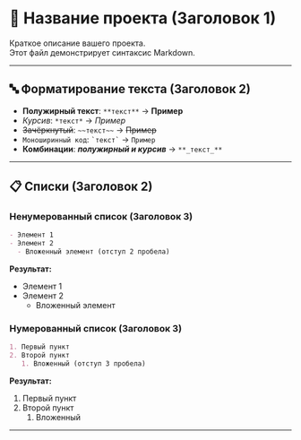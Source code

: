 # 📌 Название проекта (Заголовок 1)

Краткое описание вашего проекта.  
Этот файл демонстрирует синтаксис Markdown.

---

## 🔤 Форматирование текста (Заголовок 2)
- **Полужирный текст**: `**текст**` → **Пример**  
- *Курсив*: `*текст*` → *Пример*  
- ~~Зачёркнутый~~: `~~текст~~` → ~~Пример~~  
- `Моноширинный код`: ``` `текст` ``` → `Пример`  
- **Комбинации**: **_полужирный и курсив_** → `**_текст_**`

---

## 📋 Списки (Заголовок 2)

### Ненумерованный список (Заголовок 3)
```markdown
- Элемент 1
- Элемент 2
  - Вложенный элемент (отступ 2 пробела)
```
**Результат:**  
- Элемент 1  
- Элемент 2  
  - Вложенный элемент  

### Нумерованный список (Заголовок 3)
```markdown
1. Первый пункт
2. Второй пункт
   1. Вложенный (отступ 3 пробела)
```
**Результат:**  
1. Первый пункт  
2. Второй пункт  
   1. Вложенный  

---
